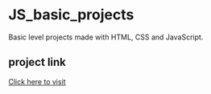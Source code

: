 # JS_basic_projects

Basic level projects made with HTML, CSS and JavaScript.

## project link
[Click here to visit](https://chayanghosh.github.io/JS_basic_projects/)

